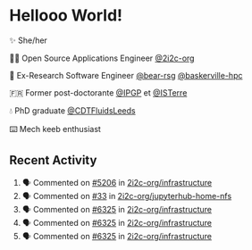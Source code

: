 # Hellooo World!

✨ She/her

👩‍💻 Open Source Applications Engineer [@2i2c-org](https://2i2c.org/)

🐻 Ex-Research Software Engineer [@bear-rsg](https://github.com/bear-rsg) [@baskerville-hpc](https://github.com/baskerville-hpc) 

🇫🇷 Former post-doctorante [@IPGP](https://github.com/IPGP) et [@ISTerre](https://www.isterre.fr/) 

💧 PhD graduate [@CDTFluidsLeeds](https://fluid-dynamics.leeds.ac.uk/) 

⌨️ Mech keeb enthusiast 

## Recent Activity 

<!--START_SECTION:activity-->
1. 🗣 Commented on [#5206](https://github.com/2i2c-org/infrastructure/issues/5206#issuecomment-3044630415) in [2i2c-org/infrastructure](https://github.com/2i2c-org/infrastructure)
2. 🗣 Commented on [#33](https://github.com/2i2c-org/jupyterhub-home-nfs/issues/33#issuecomment-3044257082) in [2i2c-org/jupyterhub-home-nfs](https://github.com/2i2c-org/jupyterhub-home-nfs)
3. 🗣 Commented on [#6325](https://github.com/2i2c-org/infrastructure/issues/6325#issuecomment-3035634872) in [2i2c-org/infrastructure](https://github.com/2i2c-org/infrastructure)
4. 🗣 Commented on [#6325](https://github.com/2i2c-org/infrastructure/issues/6325#issuecomment-3035630575) in [2i2c-org/infrastructure](https://github.com/2i2c-org/infrastructure)
5. 🗣 Commented on [#6325](https://github.com/2i2c-org/infrastructure/issues/6325#issuecomment-3035624852) in [2i2c-org/infrastructure](https://github.com/2i2c-org/infrastructure)
<!--END_SECTION:activity-->
